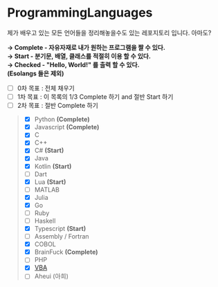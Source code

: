 # ProgrammingLanguages
제가 배우고 있는 모든 언어들을 정리해놓을수도 있는 레포지토리 입니다. 아마도?

**→ Complete - 자유자재로 내가 원하는 프로그램을 짤 수 있다. <br>
→ Start - 분기문, 배열, 클래스를 적절히 이용 할 수 있다.<br>
→ Checked - "Hello, World!" 를 출력 할 수 있다. <br>
(Esolangs 들은 제외)**

- [ ] 0차 목표 : 전체 채우기 <br>
- [ ] 1차 목표 : 이 목록의 1/3 Complete 하기 and 절반 Start 하기 <br>
- [ ] 2차 목표 : 절반 Complete 하기 <br>

> - [X] Python **(Complete)** <br>
> - [X] Javascript **(Complete)** <br>
> - [X] C <br>
> - [X] C++ <br>
> - [X] C# **(Start)** <br>
> - [X] Java <br>
> - [X] Kotlin **(Start)** <br>
> - [ ] Dart <br>
> - [X] Lua **(Start)** <br>
> - [ ] MATLAB <br>
> - [X] Julia <br>
> - [X] Go <br>
> - [ ] Ruby <br>
> - [ ] Haskell <br>
> - [X] Typescript **(Start)** <br>
> - [ ] Assembly / Fortran <br>
> - [X] COBOL <br>
> - [X] BrainFuck **(Complete)** <br>
> - [ ] PHP <br>
> - [X] [VBA](https://github.com/pl-Steve28-lq/VBA-PPT) <br>
> - [ ] Aheui (아희) <br>
